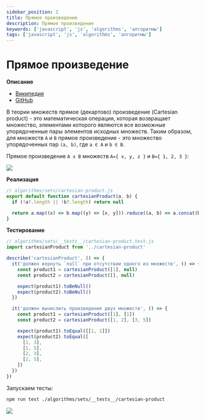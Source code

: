 ```yaml
---
sidebar_position: 2
title: Прямое произведение
description: Прямое произведение
keywords: ['javascript', 'js', 'algorithms', 'алгоритмы']
tags: ['javascript', 'js', 'algorithms', 'алгоритмы']
---
```


# Прямое произведение

__Описание__

- [Википедия](https://ru.wikipedia.org/wiki/%D0%9F%D1%80%D1%8F%D0%BC%D0%BE%D0%B5_%D0%BF%D1%80%D0%BE%D0%B8%D0%B7%D0%B2%D0%B5%D0%B4%D0%B5%D0%BD%D0%B8%D0%B5)
- [GitHub](https://github.com/harryheman/algorithms-data-structures/blob/main/src/algorithms/sets/cartesian-product.js)

В теории множеств прямое (декартово) произведение (Cartesian product) - это математическая операция, которая возвращает множество, элементами которого являются все возможные упорядоченные пары элементов исходных множеств. Таким образом, для множеств `A` и `B` прямое произведение - это множество упорядоченных пар `(a, b)`, где `a ∈ A` и `b ∈ B`.

Прямое произведение `A x B` множеств `A={ x, y, z }` и `B={ 1, 2, 3 }`:

<img src="https://habrastorage.org/webt/j1/at/wy/j1atwyxjqv2nlhh_5oxgo56sk-c.png" />
<br />

__Реализация__

```javascript
// algorithms/sets/cartesian-product.js
export default function cartesianProduct(a, b) {
  if (!a?.length || !b?.length) return null

  return a.map((x) => b.map((y) => [x, y])).reduce((a, b) => a.concat(b), [])
}
```

__Тестирование__

```javascript
// algorithms/sets/__tests__/cartesian-product.test.js
import cartesianProduct from '../cartesian-product'

describe('cartesianProduct', () => {
  it('должен вернуть `null` при отсутствии одного из множеств', () => {
    const product1 = cartesianProduct([1], null)
    const product2 = cartesianProduct([], null)

    expect(product1).toBeNull()
    expect(product2).toBeNull()
  })

  it('должен вычислить произведение двух множеств', () => {
    const product1 = cartesianProduct([1], [1])
    const product2 = cartesianProduct([1, 2], [3, 5])

    expect(product1).toEqual([[1, 1]])
    expect(product2).toEqual([
      [1, 3],
      [1, 5],
      [2, 3],
      [2, 5],
    ])
  })
})
```

Запускаем тесты:

```bash
npm run test ./algorithms/sets/__tests__/cartesian-product
```

<img src="https://habrastorage.org/webt/n0/q3/c-/n0q3c-zgti8z7lnj0bibuqdicly.png" />
